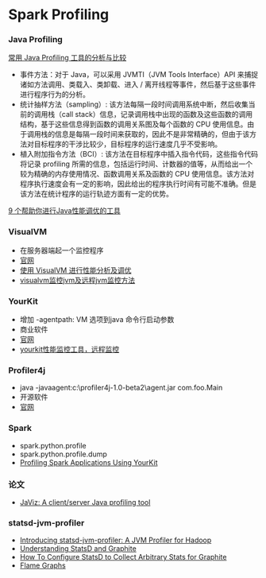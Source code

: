 # Spark Profiling

### Java Profiling

[常用 Java Profiling 工具的分析与比较](http://www.ibm.com/developerworks/cn/java/j-lo-profiling/)

- 事件方法：对于 Java，可以采用 JVMTI（JVM Tools Interface）API 来捕捉诸如方法调用、类载入、类卸载、进入 / 离开线程等事件，然后基于这些事件进行程序行为的分析。
- 统计抽样方法（sampling）: 该方法每隔一段时间调用系统中断，然后收集当前的调用栈（call stack）信息，记录调用栈中出现的函数及这些函数的调用结构，基于这些信息得到函数的调用关系图及每个函数的 CPU 使用信息。由于调用栈的信息是每隔一段时间来获取的，因此不是非常精确的，但由于该方法对目标程序的干涉比较少，目标程序的运行速度几乎不受影响。
- 植入附加指令方法（BCI）: 该方法在目标程序中插入指令代码，这些指令代码将记录 profiling 所需的信息，包括运行时间、计数器的值等，从而给出一个较为精确的内存使用情况、函数调用关系及函数的 CPU 使用信息。该方法对程序执行速度会有一定的影响，因此给出的程序执行时间有可能不准确。但是该方法在统计程序的运行轨迹方面有一定的优势。

[9 个帮助你进行Java性能调优的工具](http://www.open-open.com/news/view/1ec20f6)

### VisualVM 
- 在服务器端起一个监控程序
- [官网](http://visualvm.java.net/)
- [使用 VisualVM 进行性能分析及调优](http://www.ibm.com/developerworks/cn/java/j-lo-visualvm/)
- [visualvm监控jvm及远程jvm监控方法](http://www.blogjava.net/titanaly/archive/2012/03/20/372318.html)

### YourKit 
- 增加 -agentpath:<full agent library path> VM 选项到java 命令行启动参数
- 商业软件
- [官网](https://www.yourkit.com/overview/)
- [yourkit性能监控工具，远程监控](http://zhwj184.iteye.com/blog/764575)

### Profiler4j 
- java -javaagent:c:\profiler4j-1.0-beta2\agent.jar com.foo.Main
- 开源软件
- [官网](http://profiler4j.sourceforge.net/)

### Spark
- spark.python.profile
- spark.python.profile.dump
- [Profiling Spark Applications Using YourKit](https://cwiki.apache.org/confluence/display/SPARK/Profiling+Spark+Applications+Using+YourKit)

### 论文
- [JaViz: A client/server Java profiling tool](http://ieeexplore.ieee.org/xpl/login.jsp?tp=&arnumber=5387066&url=http%3A%2F%2Fieeexplore.ieee.org%2Fxpls%2Fabs_all.jsp%3Farnumber%3D5387066)


### statsd-jvm-profiler
- [Introducing statsd-jvm-profiler: A JVM Profiler for Hadoop](https://codeascraft.com/2015/01/14/introducing-statsd-jvm-profiler-a-jvm-profiler-for-hadoop/)
- [Understanding StatsD and Graphite](https://blog.pkhamre.com/understanding-statsd-and-graphite/)
- [How To Configure StatsD to Collect Arbitrary Stats for Graphite](https://www.digitalocean.com/community/tutorials/how-to-configure-statsd-to-collect-arbitrary-stats-for-graphite-on-ubuntu-14-04)
- [Flame Graphs](http://www.brendangregg.com/flamegraphs.html)


